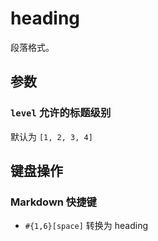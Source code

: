 # heading

段落格式。

## 参数

### `level` 允许的标题级别

默认为 `[1, 2, 3, 4]`

## 键盘操作
  
### Markdown 快捷键

- `#{1,6}[space]` 转换为 heading
